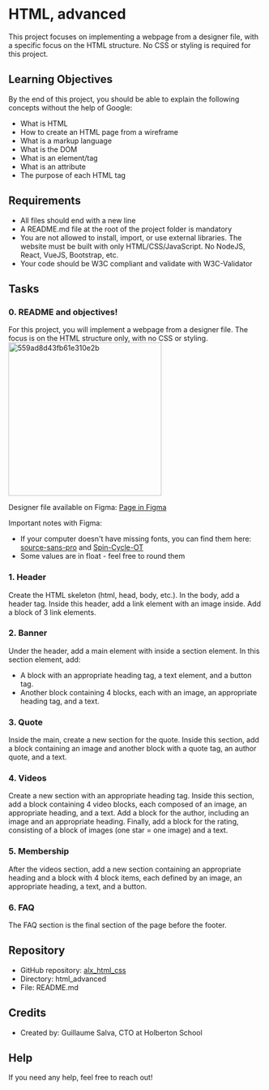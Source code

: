 # HTML, advanced

This project focuses on implementing a webpage from a designer file, with a specific focus on the HTML structure. No CSS or styling is required for this project.

## Learning Objectives

By the end of this project, you should be able to explain the following concepts without the help of Google:

- What is HTML
- How to create an HTML page from a wireframe
- What is a markup language
- What is the DOM
- What is an element/tag
- What is an attribute
- The purpose of each HTML tag

## Requirements

- All files should end with a new line
- A README.md file at the root of the project folder is mandatory
- You are not allowed to install, import, or use external libraries. The website must be built with only HTML/CSS/JavaScript. No NodeJS, React, VueJS, Bootstrap, etc.
- Your code should be W3C compliant and validate with W3C-Validator

## Tasks

### 0. README and objectives!

For this project, you will implement a webpage from a designer file. The focus is on the HTML structure only, with no CSS or styling.
<img width="302" alt="559ad8d43fb61e310e2b" src="https://github.com/Chiomcee/alx_html_css/assets/122943379/eea24368-ed1e-4684-aa10-f9781db76455">

Designer file available on Figma: [Page in Figma](https://www.figma.com/file/FIGMA_FILE)

Important notes with Figma:
- If your computer doesn't have missing fonts, you can find them here: [source-sans-pro](https://fonts.google.com/specimen/Source+Sans+Pro) and [Spin-Cycle-OT](https://fonts.google.com/specimen/Spin+Cycle+OT)
- Some values are in float - feel free to round them

### 1. Header

Create the HTML skeleton (html, head, body, etc.). In the body, add a header tag. Inside this header, add a link element with an image inside. Add a block of 3 link elements.

### 2. Banner

Under the header, add a main element with inside a section element. In this section element, add:
- A block with an appropriate heading tag, a text element, and a button tag.
- Another block containing 4 blocks, each with an image, an appropriate heading tag, and a text.

### 3. Quote

Inside the main, create a new section for the quote. Inside this section, add a block containing an image and another block with a quote tag, an author quote, and a text.

### 4. Videos

Create a new section with an appropriate heading tag. Inside this section, add a block containing 4 video blocks, each composed of an image, an appropriate heading, and a text. Add a block for the author, including an image and an appropriate heading. Finally, add a block for the rating, consisting of a block of images (one star = one image) and a text.

### 5. Membership

After the videos section, add a new section containing an appropriate heading and a block with 4 block items, each defined by an image, an appropriate heading, a text, and a button.

### 6. FAQ

The FAQ section is the final section of the page before the footer.

## Repository

- GitHub repository: [alx_html_css](https://github.com/Chiomcee/alx_html_css)
- Directory: html_advanced
- File: README.md

## Credits

- Created by: Guillaume Salva, CTO at Holberton School

## Help

If you need any help, feel free to reach out!


